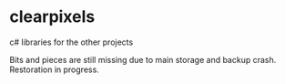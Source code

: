 # clearpixels
c# libraries for the other projects

Bits and pieces are still missing due to main storage and backup crash. Restoration in progress.
